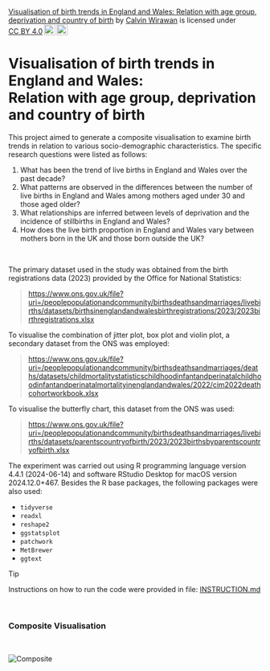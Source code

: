  <p xmlns:cc="http://creativecommons.org/ns#" xmlns:dct="http://purl.org/dc/terms/"><a property="dct:title" rel="cc:attributionURL" href="https://github.com/C-vind/BirthTrends_Visualisation">Visualisation of birth trends in England and Wales: Relation with age group, deprivation and country of birth</a> by <a rel="cc:attributionURL dct:creator" property="cc:attributionName" href="https://github.com/C-vind">Calvin Wirawan</a> is licensed under <a href="https://creativecommons.org/licenses/by/4.0/?ref=chooser-v1" target="_blank" rel="license noopener noreferrer" style="display:inline-block;">CC BY 4.0<img style="height:22px!important;margin-left:3px;vertical-align:text-bottom;" src="https://mirrors.creativecommons.org/presskit/icons/cc.svg?ref=chooser-v1" alt=""><img style="height:22px!important;margin-left:3px;vertical-align:text-bottom;" src="https://mirrors.creativecommons.org/presskit/icons/by.svg?ref=chooser-v1" alt=""></a></p>  

# Visualisation of birth trends in England and Wales: <br>Relation with age group, deprivation and country of birth

This project aimed to generate a composite visualisation to examine birth trends in relation to various socio-demographic characteristics. The specific research questions 
were listed as follows:
1.	What has been the trend of live births in England and Wales over the past decade?
2.	What patterns are observed in the differences between the number of live births in England and Wales among mothers aged under 30 and those aged older?
3.	What relationships are inferred between levels of deprivation and the incidence of stillbirths in England and Wales?
4.	How does the live birth proportion in England and Wales vary between mothers born in the UK and those born outside the UK?
<br/>

The primary dataset used in the study was obtained from the birth registrations data (2023) provided by the Office for National Statistics:
> https://www.ons.gov.uk/file?uri=/peoplepopulationandcommunity/birthsdeathsandmarriages/livebirths/datasets/birthsinenglandandwalesbirthregistrations/2023/2023birthregistrations.xlsx

To visualise the combination of jitter plot, box plot and violin plot, a secondary dataset from the ONS was employed:
> https://www.ons.gov.uk/file?uri=/peoplepopulationandcommunity/birthsdeathsandmarriages/deaths/datasets/childmortalitystatisticschildhoodinfantandperinatalchildhoodinfantandperinatalmortalityinenglandandwales/2022/cim2022deathcohortworkbook.xlsx

To visualise the butterfly chart, this dataset from the ONS was used:
> https://www.ons.gov.uk/file?uri=/peoplepopulationandcommunity/birthsdeathsandmarriages/livebirths/datasets/parentscountryofbirth/2023/2023birthsbyparentscountryofbirth.xlsx

The experiment was carried out using R programming language version 4.4.1 (2024-06-14) and software RStudio Desktop 
for macOS version 2024.12.0+467. Besides the R base packages, the following packages were also used: 
- `tidyverse`
- `readxl`
- `reshape2`
- `ggstatsplot`
- `patchwork`
- `MetBrewer`
- `ggtext`

> [!TIP]
> Instructions on how to run the code were provided in file: [INSTRUCTION.md](INSTRUCTION.md)
<br/>

### Composite Visualisation
<br/>

![Composite](https://github.com/user-attachments/assets/7c5eafce-dd79-4baf-a0a6-57dafca3cd2c)
